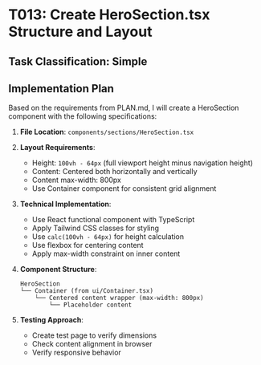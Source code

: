 # T013: Create HeroSection.tsx Structure and Layout

## Task Classification: Simple

## Implementation Plan

Based on the requirements from PLAN.md, I will create a HeroSection component with the following specifications:

1. **File Location**: `components/sections/HeroSection.tsx`

2. **Layout Requirements**:
   - Height: `100vh - 64px` (full viewport height minus navigation height)
   - Content: Centered both horizontally and vertically
   - Content max-width: 800px
   - Use Container component for consistent grid alignment

3. **Technical Implementation**:
   - Use React functional component with TypeScript
   - Apply Tailwind CSS classes for styling
   - Use `calc(100vh - 64px)` for height calculation
   - Use flexbox for centering content
   - Apply max-width constraint on inner content

4. **Component Structure**:
   ```tsx
   HeroSection
   └── Container (from ui/Container.tsx)
       └── Centered content wrapper (max-width: 800px)
           └── Placeholder content
   ```

5. **Testing Approach**:
   - Create test page to verify dimensions
   - Check content alignment in browser
   - Verify responsive behavior
